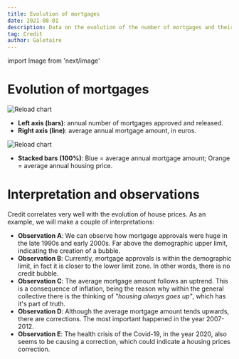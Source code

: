 ```yaml
---
title: Evolution of mortgages
date: 2021-08-01
description: Data on the evolution of the number of mortgages and their average amount. Credit correlates very well with the evolution of house prices.
tag: Credit
author: Galetaire
---
```


import Image from 'next/image'

# Evolution of mortgages

<Image
  src="/images/credit.png"
  alt="Reload chart"
  width={3351}
  height={1910}
  priority
  className="next-image"
/>

- **Left axis (bars)**: annual number of mortgages approved and released.
- **Right axis (line)**: average annual mortgage amount, in euros.

<Image
  src="/images/credit2.png"
  alt="Reload chart"
  width={3489}
  height={1769}
  priority
  className="next-image"
/>

- **Stacked bars (100%)**: Blue = average annual mortgage amount; Orange = average annual housing price.

# Interpretation and observations

Credit correlates very well with the evolution of house prices. As an example, we will make a couple of interpretations:

- **Observation A**: We can observe how mortgage approvals were huge in the late 1990s and early 2000s. Far above the demographic upper limit, indicating the creation of a bubble.
- **Observation B**: Currently, mortgage approvals is within the demographic limit, in fact it is closer to the lower limit zone. In other words, there is no credit bubble.
- **Observation C**: The average mortgage amount follows an uptrend. This is a consequence of inflation, being the reason why within the general collective there is the thinking of _"housing always goes up"_, which has it's part of truth.
- **Observation D**: Although the average mortgage amount tends upwards, there are corrections. The most important happened in the year 2007-2012.
- **Observation E**: The health crisis of the Covid-19, in the year 2020, also seems to be causing a correction, which could indicate a housing prices correction.

